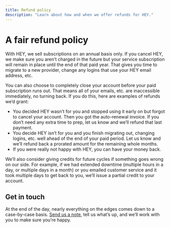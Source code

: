 ```yaml
---
title: Refund policy
description: "Learn about how and when we offer refunds for HEY."
---
```


# A fair refund policy

With HEY, we sell subscriptions on an annual basis only. If you cancel HEY, we make sure you aren’t charged in the future but your service subscription will remain in place until the end of that paid year. That gives you time to migrate to a new provider, change any logins that use your HEY email address, etc.

You can also choose to completely close your account before your paid subscription runs out. That means all of your emails, etc. are inaccessible immediately, no turning back. If you do this, here are examples of refunds we’d grant:

- You decided HEY wasn’t for you and stopped using it early on but forgot to cancel your account. Then you got the auto-renewal invoice. If you don’t need any extra time to prep, let us know and we’ll refund that last payment.
- You decide HEY isn’t for you and you finish migrating out, changing logins, etc. well ahead of the end of your paid period. Let us know and we’ll refund back a prorated amount for the remaining whole months.
- If you were really not happy with HEY, you can have your money back.

We’ll also consider giving credits for future cycles if something goes wrong on our side. For example, if we had extended downtime (multiple hours in a day, or multiple days in a month) or you emailed customer service and it took multiple days to get back to you, we’ll issue a partial credit to your account.

## Get in touch

At the end of the day, nearly everything on the edges comes down to a case-by-case basis. [Send us a note](mailto:amaury@reacher.email), tell us what’s up, and we’ll work with you to make sure you’re happy.
